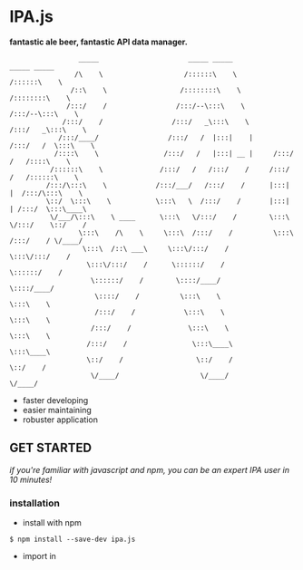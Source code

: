 # IPA.js
**fantastic ale beer, fantastic API data manager.**

```
                 _____                      _____ _____                _____ _____                              
                /\    \                    /::::::\    \              /::::::\    \                
               /::\    \                  /::::::::\    \            /::::::::\    \              
              /:::/    /                 /:::/--\:::\    \          /:::/--\:::\    \              
             /:::/    /                 /:::/   _\:::\    \        /:::/   _\:::\    \                  
            /:::/____/                 /:::/   /  |:::|    |      /:::/   /  \:::\    \              
           /::::\    \                /:::/   /   |:::| __ |     /:::/   /   /::::\    \          
          /::::::\    \              /:::/   /   /:::/    /     /:::/   /   /::::::\    \            
         /:::/\:::\    \            /:::/___/   /:::/    /      |:::|   |  /:::/\:::\    \          
         \::/  \:::\    \           \:::\   \  /:::/    /       |:::|   | /:::/  \:::\____\             
          \/___/\:::\    \ ____      \:::\   \/:::/    /        \:::\   \/:::/    \::/    /        
                 \:::\    /\    \     \:::\  /:::/    /          \:::\  /:::/    / \/____/         
                  \:::\  /::\ ___\     \:::\/:::/    /            \:::\/:::/    /              
                   \:::\/:::/    /      \::::::/    /              \::::::/    /              
                    \::::::/    /        \::::/____/                \::::/____/              
                     \::::/    /          \:::\    \                 \:::\    \              
                     /:::/    /            \:::\    \                 \:::\    \              
                    /:::/    /              \:::\    \                 \:::\    \              
                   /:::/    /                \:::\____\                 \:::\____\                  
                   \::/    /                  \::/    /                  \::/    /              
                    \/____/                    \/____/                    \/____/              

```

- faster developing
- easier maintaining
- robuster application

## GET STARTED
_if you're familiar with javascript and npm, you can be an expert IPA user in 10 minutes!_

### installation
- install with npm
``` shell
$ npm install --save-dev ipa.js
```

- import in <script> tags by 'src'
``` html
<script type="text/javascript" src="#/ipa.min.js" ></script>
```

### create IPA instances using template object
IPA.js provides an _IPA class_ to realize its functions. Its instances are created using _template object_.

``` javascript
import IPA from 'ipa.js' // import the IPA class

const template = { // create a template object
    x: [Number, 'l'],
    y: [String, 'l'],
};

const ipa = new IPA(template); // create an IPA instance
```
The _template object_ describes the structure of the data, it looks pretty similar to the actual data passed by other modules through APIs.

The above template describes a structure that ensures:
1.  The data should be a plain object who has properties named _**x**_ and _**y**_.
1.  Both _**x**_ and _**y**_ are arrays.
1.  _**x**_ contains numbers and _**y**_ contains strings.
1.  _**x**_ and _**y**_ should have same lengths, which is quite common in data-visualization scenerios.

``` javascript
import IPA from 'ipa.js'

const ipa = new Ipa({
    propertyRequired: null,
    propertyNumber: Number,
    propertyDefaultString: '',
    propertyCustom: (val) => {
        isValid = true;
        if (!val) {
            return { value: 0, isValid: false }
        }
        return { value: val, isValid: true }
    },
    propertyArray: [{
        name: String,
        id: Number,
    }],
});
```

The IPA template usually has a same structure with the incoming data, see *TEMPLATE OBJECT* to learn more advanced usage.

## METHODS
Ipa instances have the following simply and useful methods:

- check(data): check the incoming data, and return whether the data is isValid
- guarantee(data): check the incoming data, and return a guaranteed valid data according to the template
- mock(config): mock random valid data according to the template


## TEMPLATE OBJECTS

1. usual checking and defaulting
2. length checking for arrays
3. checking unknown name properties for dicts
4. mocking config


## APPLY IPA FOR E2E DEV
